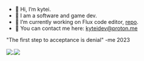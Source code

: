 - 👋 Hi, I’m kytei.
- 👀 I am a software and game dev.
- 🌱 I’m currently working on Flux code editor, [repo](https://github.com/kyteidev/FluxEditor).
- 📧 You can contact me here: kyteidev@proton.me

"The first step to acceptance is denial" -me 2023

<a href="https://github.com/anuraghazra/github-readme-stats">
<img align="center" src="https://github-readme-stats.vercel.app/api?username=kyteidev&show_icons=true&theme=merko" />
</a>

<a href="https://github.com/anuraghazra/github-readme-stats">
<img align="center" src="https://github-readme-stats.vercel.app/api/top-langs/?username=kyteidev&theme=merko&layout=compact&langs_count=8" >
</a>
